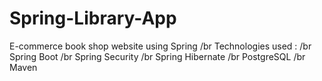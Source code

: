 # Spring-Library-App
E-commerce book shop website using Spring /br
Technologies used : /br
Spring Boot /br
Spring Security /br
Spring Hibernate /br
PostgreSQL /br
Maven
